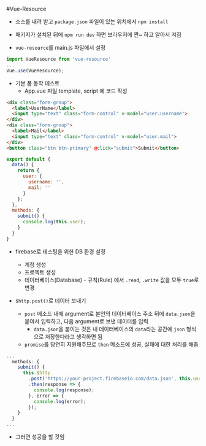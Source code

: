 #Vue-Resource

- 소스를 내려 받고 `package.json` 파일이 있는 위치에서 `npm install`

- 패키지가 설치된 뒤에 `npm run dev` 하면 브라우저에 짠~ 하고 알아서 켜짐

- `vue-resource`를 main.js 파일에서 설정
```js
import VueResource from 'vue-resource'
...
Vue.use(VueResource);
```

- 기본 폼 동작 테스트
  - App.vue 파일 template, script 에 코드 작성
```html
<div class="form-group">
  <label>UserName</label>
  <input type="text" class="form-control" v-model="user.username">
</div>
<div class="form-group">
  <label>Mail</label>
  <input type="text" class="form-control" v-model="user.mail">
</div>
<button class="btn btn-primary" @click="submit">Submit</button>
```
```js
export default {
  data() {
    return {
      user: {
        username: '',
        mail: ''
      }
    };
  },
  methods: {
    submit() {
      console.log(this.user);
    }
  }
}

```


- firebase로 테스팅을 위한 DB 환경 설정
  - 계정 생성
  - 프로젝트 생성
  - 데이터베이스(Database) - 규칙(Rule) 에서 `.read`, `.write` 값을 모두 `true`로 변경

- `$http.post()`로 데이터 보내기
  - `post` 메소드 내에 argument로 본인의 데이터베이스 주소 뒤에 `data.json`을 붙여서 입력하고, 다음 argument로 보낸 데이터를 입력
    - `data.json`을 붙이는 것은 내 데이터베이스의 `data`라는 공간에 `json` 형식으로 저장한다라고 생각하면 됨
  - `promise`를 당연히 지원해주므로 `then` 메소드에 성공, 실패에 대한 처리를 해줌

```js
...
  methods: {
    submit() {
      this.$http
        .post('https://your-project.firebaseio.com/data.json', this.user)
        .then(response => {
          console.log(response);
        }, error => {
          console.log(error);
        });
    }
  }
...
```

- 그러면 성공을 할 것임
